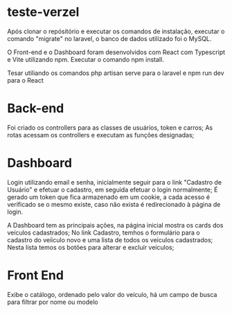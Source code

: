 # teste-verzel

Após clonar o repósitório e executar os comandos de instalação, executar o comando "migrate" no laravel, o banco de dados utilizado foi o MySQL.

O Front-end e o Dashboard foram desenvolvidos com React com Typescript e Vite utilizando npm.
Executar o comando npm install.

Tesar utiliando os comandos php artisan serve para o laravel e npm run dev para o React

# Back-end

Foi criado os controllers para as classes de usuários, token e carros;
As rotas acessam os controllers e executam as funções designadas;

# Dashboard

Login utilizando email e senha, inicialmente seguir para o link "Cadastro de Usuário" e efetuar o cadastro, em seguida efetuar o login normalmente;
É gerado um token que fica armazenado em um cookie, a cada acesso é verificado se o mesmo existe, caso não exista é redirecionado à página de login.

A Dashboard tem as principais ações, na página inicial  mostra os cards dos veículos cadastrados;
No link Cadastro, temhos o formulário para o cadastro do veíiculo novo e uma lista de todos os veículos cadastrados;
Nesta lista temos os botões para alterar e excluír veículos;

# Front End

Exibe o catálogo, ordenado pelo valor do veículo, há um campo de busca para filtrar por nome ou modelo
